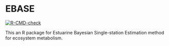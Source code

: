 
# EBASE

<!-- badges: start -->
[![R-CMD-check](https://github.com/fawda123/EBASE/workflows/R-CMD-check/badge.svg)](https://github.com/fawda123/EBASE/actions)
<!-- badges: end -->

This an R package for Estuarine Bayesian Single-station Estimation method for ecosystem metabolism.  

